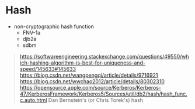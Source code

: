 # Hash

- non-cryptographic hash function
	- FNV-1a
	- djb2a
	- sdbm

> https://softwareengineering.stackexchange.com/questions/49550/which-hashing-algorithm-is-best-for-uniqueness-and-speed/145633#145633
> https://blog.csdn.net/wangpengqi/article/details/9716921
> https://blog.csdn.net/wwchao2012/article/details/80302310
> https://opensource.apple.com/source/Kerberos/Kerberos-47/KerberosFramework/Kerberos5/Sources/util/db2/hash/hash_func.c.auto.html
> Dan Bernstein's (or Chris Torek's) hash
